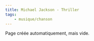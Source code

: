 ```yaml
---
title: Michael Jackson - Thriller
tags:
    - musique/chanson
---
```


Page créée automatiquement, mais vide.
